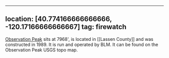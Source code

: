 
---
location: [40.774166666666666, -120.17166666666667]
tag: firewatch
---

[Observation Peak](http://www.peakbagging.com/CALookoutPhotos/ObservationPeak.html) sits at 7968', is located in [[Lassen County]] and was constructed in 1989. It is run and operated by BLM. It can be found on the Observation Peak USGS topo map.
